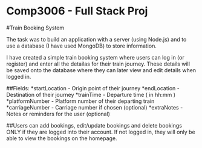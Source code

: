 # Comp3006 - Full Stack Proj

#Train Booking System

The task was to build an application with a server (using Node.js) and to use a database (I have used MongoDB) to store information. 

I have created a simple train booking system where users can log in (or register) and enter all the detailas for their train journey. These details will be saved onto the database where they can later view and edit details when logged in.


##Fields:
*startLocation - Origin point of their journey
*endLocation - Destination of their journey
*trainTime - Departure time ( in hh:mm )
*platformNumber - Platform number of their departing train
*carriageNumber - Carriage number if chosen (optional)
*extraNotes - Notes or reminders for the user (optional)

##Users can add bookings, edit/update bookings and delete bookings ONLY if they are logged into their account. If not logged in, they will only be able to view the bookings on the homepage.


